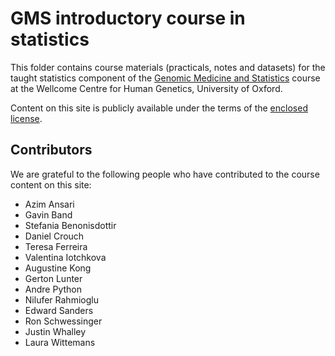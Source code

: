 # GMS introductory course in statistics # 

This folder contains course materials (practicals, notes and datasets) for the taught statistics component of the
[Genomic Medicine and Statistics](https://www.well.ox.ac.uk/work-and-study/gms-dphil-programme) course at the Wellcome
Centre for Human Genetics, University of Oxford.

Content on this site is publicly available under the terms of the [enclosed license](LICENSE).

## Contributors ##

We are grateful to the following people who have contributed to the course content on this site:

* Azim Ansari
* Gavin Band
* Stefania Benonisdottir
* Daniel Crouch
* Teresa Ferreira
* Valentina Iotchkova
* Augustine Kong
* Gerton Lunter
* Andre Python
* Nilufer Rahmioglu
* Edward Sanders
* Ron Schwessinger
* Justin Whalley
* Laura Wittemans
